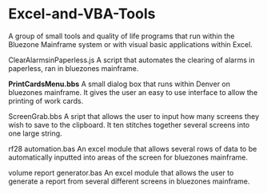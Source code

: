 # Excel-and-VBA-Tools
A group of small tools and quality of life programs that run within the Bluezone Mainframe system or with visual basic applications within Excel.

ClearAlarmsinPaperless.js
A script that automates the clearing of alarms in paperless, ran in bluezones mainframe.

<b>PrintCardsMenu.bbs</b>
A small dialog box that runs within Denver on bluezones mainframe.
It gives the user an easy to use interface to allow the printing of work cards.

ScreenGrab.bbs
A sript that allows the user to input how many screens they wish to save to the clipboard.
It ten stitches together several screens into one large string.

rf28 automation.bas
An excel module that allows several rows of data to be automatically inputted into areas of the screen for bluezones mainframe.

volume report generator.bas
An excel module that allows the user to generate a report from several different screens in bluezones mainframe.
